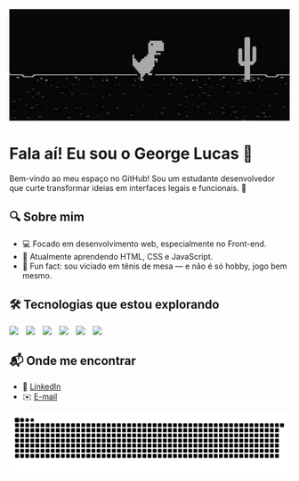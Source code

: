 <div align="center">
  <img src="images/Star Wars VII.jpeg" alt="Banner" width="1000" height="200"/>
</div>

# Fala aí! Eu sou o George Lucas 👋

Bem-vindo ao meu espaço no GitHub! Sou um estudante desenvolvedor que curte transformar ideias em interfaces legais e funcionais. 🚀

## 🔍 Sobre mim
- 💻 Focado em desenvolvimento web, especialmente no Front-end.
- 🌱 Atualmente aprendendo HTML, CSS e JavaScript.
- 🏓 Fun fact: sou viciado em tênis de mesa — e não é só hobby, jogo bem mesmo.

## 🛠️ Tecnologias que estou explorando

<p>
  <img src="https://cdn.jsdelivr.net/gh/devicons/devicon@latest/icons/html5/html5-original-wordmark.svg" height="50" style="margin-right: 10px;" />
  <img src="https://cdn.jsdelivr.net/gh/devicons/devicon@latest/icons/css3/css3-original-wordmark.svg" height="50" style="margin-right: 10px;" />
  <img src="https://cdn.jsdelivr.net/gh/devicons/devicon@latest/icons/javascript/javascript-original.svg" height="50" style="margin-right: 10px;" />
  <img src="https://cdn.jsdelivr.net/gh/devicons/devicon@latest/icons/figma/figma-original.svg" height="50" style="margin-right: 10px;" />
  <img src="https://cdn.jsdelivr.net/gh/devicons/devicon@latest/icons/git/git-original.svg" height="50" style="margin-right: 10px;" />
  <img src="https://cdn.jsdelivr.net/gh/devicons/devicon@latest/icons/mysql/mysql-original-wordmark.svg" height="50" style="margin-right: 10px;" />
</p>



## 📬 Onde me encontrar
- 💼 [LinkedIn](https://www.linkedin.com/in/george-lucas-241680367/)
- ✉️ [E-mail](mailto:george.pires2025@gmail.com)

<picture>
  <source media="(prefers-color-scheme: dark)" srcset="https://github.com/Georgelucas-dev/Georgelucas-dev/blob/output/github-contribution-grid-snake-dark.svg" />
  <source media="(prefers-color-scheme: light)" srcset="https://github.com/Georgelucas-dev/Georgelucas-dev/blob/output/github-contribution-grid-snake.svg" />
  <img alt="github-snake" src="https://github.com/Georgelucas-dev/Georgelucas-dev/blob/output/github-contribution-grid-snake.svg" />
</picture>

